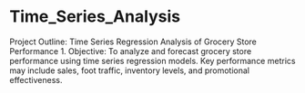 # Time_Series_Analysis
Project Outline: Time Series Regression Analysis of Grocery Store Performance 1. Objective: To analyze and forecast grocery store performance using time series regression models. Key performance metrics may include sales, foot traffic, inventory levels, and promotional effectiveness.
